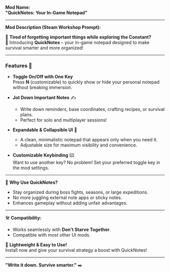 **Mod Name:**  
**"QuickNotes: Your In-Game Notepad"**

---

**Mod Description (Steam Workshop Prompt):**  

🎒 **Tired of forgetting important things while exploring the Constant?**  
📓 Introducing **QuickNotes** – your in-game notepad designed to make survival smarter and more organized!

---

### **Features** 🚀  
- **Toggle On/Off with One Key**  
   Press **N** (customizable) to quickly show or hide your personal notepad without breaking immersion.  

- **Jot Down Important Notes** ✍️  
   - Write down reminders, base coordinates, crafting recipes, or survival plans.  
   - Perfect for solo and multiplayer sessions!  

- **Expandable & Collapsible UI** 📐  
   - A clean, minimalistic notepad that appears only when you need it.  
   - Adjustable size for maximum visibility and convenience.

- **Customizable Keybinding** ⌨️  
   Want to use another key? No problem! Set your preferred toggle key in the mod settings.  

---

🌟 **Why Use QuickNotes?**  
- Stay organized during boss fights, seasons, or large expeditions.  
- No more juggling external note apps or sticky notes.  
- Enhances gameplay without adding unfair advantages.  

---

🛠️ **Compatibility:**  
- Works seamlessly with **Don't Starve Together**.  
- Compatible with most other UI mods.

🧡 **Lightweight & Easy to Use!**  
Install now and give your survival strategy a boost with QuickNotes!  

---

**"Write it down. Survive smarter."** ✒️
